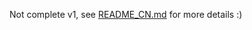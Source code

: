 Not complete v1, see [README_CN.md](https://github.com/chen4903/EVM-MemPool/blob/master/README_CN.md) for more details :)